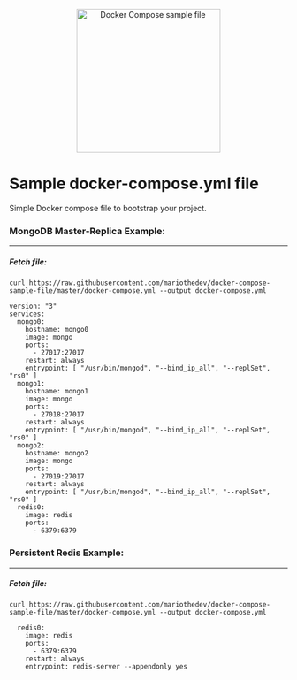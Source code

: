 <p align="center">
  <img width="260" src="https://storage.googleapis.com/my-newest-bucket-coinsparta/compose.png" alt="Docker Compose sample file">
</p>


# Sample docker-compose.yml file
Simple Docker compose file to bootstrap your project.  












### MongoDB Master-Replica Example:
---
##### Fetch file:
```
curl https://raw.githubusercontent.com/mariothedev/docker-compose-sample-file/master/docker-compose.yml --output docker-compose.yml
```
```
version: "3"
services:
  mongo0:
    hostname: mongo0
    image: mongo
    ports:
      - 27017:27017
    restart: always
    entrypoint: [ "/usr/bin/mongod", "--bind_ip_all", "--replSet", "rs0" ]
  mongo1:
    hostname: mongo1
    image: mongo
    ports:
      - 27018:27017
    restart: always
    entrypoint: [ "/usr/bin/mongod", "--bind_ip_all", "--replSet", "rs0" ]
  mongo2:
    hostname: mongo2
    image: mongo
    ports:
      - 27019:27017
    restart: always
    entrypoint: [ "/usr/bin/mongod", "--bind_ip_all", "--replSet", "rs0" ]
  redis0:
    image: redis
    ports: 
      - 6379:6379
```


### Persistent Redis Example:
---
##### Fetch file:
```
curl https://raw.githubusercontent.com/mariothedev/docker-compose-sample-file/master/docker-compose.yml --output docker-compose.yml
```
```
  redis0:
    image: redis
    ports: 
      - 6379:6379
    restart: always
    entrypoint: redis-server --appendonly yes
```
